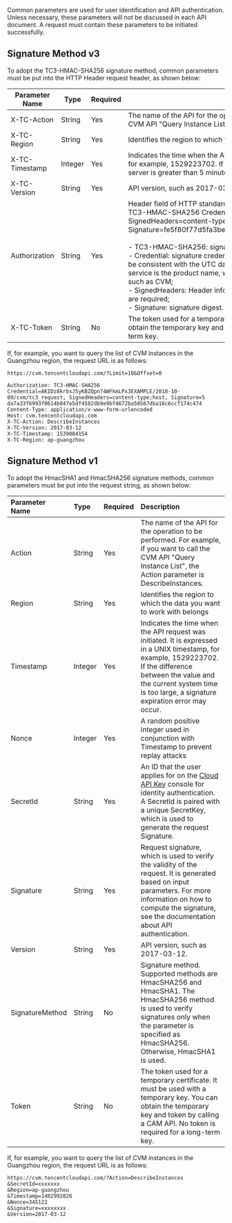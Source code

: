 Common parameters are used for user identification and API authentication. Unless necessary, these parameters will not be discussed in each API document. A request must contain these parameters to be initiated successfully.

## Signature Method v3

To adopt the TC3-HMAC-SHA256 signature method, common parameters must be put into the HTTP Header request header, as shown below:

| Parameter Name | Type | Required | Description |
|--------|----|----|----|
| X-TC-Action | String | Yes | The name of the API for the operation to be performed. For example, if you want to call the CVM API "Query Instance List", the Action parameter is DescribeInstances. |
| X-TC-Region | String | Yes | Identifies the region to which the data you want to work with belongs |
| X-TC-Timestamp | Integer | Yes | Indicates the time when the API request was initiated. It is expressed in a UNIX timestamp, for example, 1529223702. If the time difference between the unix timestamp and the API server is greater than 5 minutes, a signature expiration error may occur. |
| X-TC-Version | String | Yes | API version, such as 2017-03-12 |
| Authorization | String | Yes | Header field of HTTP standard identity verification, such as<br/>TC3-HMAC-SHA256 Credential=AKIDEXAMPLE/Date/service/tc3_request, SignedHeaders=content-type;host, Signature=fe5f80f77d5fa3beca038a248ff027d0445342fe2855ddc963176630326f1024. <br/><br/>- TC3-HMAC-SHA256: signature method. This value is used.<br/>- Credential: signature credentials. AKIDEXAMPLE is SecretId; Date is UTC date, which must be consistent with the UTC date converted by the X-TC-Timestamp common parameter; service is the product name, which must be consistent with the called product domain name, such as CVM;<br/>- SignedHeaders: Header information for signature computing. The content-type and host are required;<br/>- Signature: signature digest. |
| X-TC-Token | String | No | The token used for a temporary certificate. It must be used with a temporary key. You can obtain the temporary key and token by calling a CAM API. No token is required for a long-term key. |

If, for example, you want to query the list of CVM instances in the Guangzhou region, the request URL is as follows:

```
https://cvm.tencentcloudapi.com/?Limit=10&Offset=0

Authorization: TC3-HMAC-SHA256 Credential=AKIDz8krbsJ5yKBZQpn74WFkmLPx3EXAMPLE/2018-10-09/cvm/tc3_request, SignedHeaders=content-type;host, Signature=5
da7a33f6993f0614b047e5df4582db9e9bf4672ba50567dba16c6ccf174c474
Content-Type: application/x-www-form-urlencoded
Host: cvm.tencentcloudapi.com
X-TC-Action: DescribeInstances
X-TC-Version: 2017-03-12
X-TC-Timestamp: 1539084154
X-TC-Region: ap-guangzhou
```

## Signature Method v1

To adopt the HmacSHA1 and HmacSHA256 signature methods, common parameters must be put into the request string, as shown below:

| Parameter Name | Type | Required | Description |
|:---------|:---------|:-----|:---- |
| Action | String | Yes | The name of the API for the operation to be performed. For example, if you want to call the CVM API "Query Instance List", the Action parameter is DescribeInstances. |
| Region | String | Yes | Identifies the region to which the data you want to work with belongs |
| Timestamp | Integer | Yes | Indicates the time when the API request was initiated. It is expressed in a UNIX timestamp, for example, 1529223702. If the difference between the value and the current system time is too large, a signature expiration error may occur. |
| Nonce | Integer | Yes | A random positive integer used in conjunction with Timestamp to prevent replay attacks |
| SecretId | String | Yes | An ID that the user applies for on the <a href="https://console.cloud.tencent.com/capi">Cloud API Key</a> console for identity authentication. A SecretId is paired with a unique SecretKey, which is used to generate the request Signature. |
| Signature | String | Yes | Request signature, which is used to verify the validity of the request. It is generated based on input parameters. For more information on how to compute the signature, see the documentation about API authentication. |
| Version | String | Yes | API version, such as 2017-03-12. |
| SignatureMethod | String | No | Signature method. Supported methods are HmacSHA256 and HmacSHA1. The HmacSHA256 method is used to verify signatures only when the parameter is specified as HmacSHA256. Otherwise, HmacSHA1 is used. |
| Token | String | No | The token used for a temporary certificate. It must be used with a temporary key. You can obtain the temporary key and token by calling a CAM API. No token is required for a long-term key. |


If, for example, you want to query the list of CVM instances in the Guangzhou region, the request URL is as follows:

```
https://cvm.tencentcloudapi.com/?Action=DescribeInstances
&SecretId=xxxxxxx
&Region=ap-guangzhou
&Timestamp=1402992826
&Nonce=345122
&Signature=xxxxxxxx
&Version=2017-03-12
```


